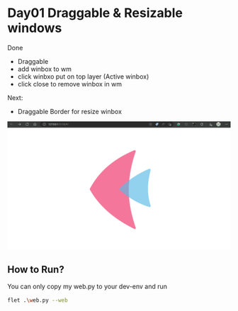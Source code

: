 # Day01 Draggable & Resizable windows

Done
- Draggable 
- add winbox to wm
- click winbxo put on top layer (Active winbox)
- click close to remove winbox in wm 

Next:
- Draggable Border for resize winbox

![MDI_DEMO](../asset/Day01-1.gif)


## How to Run?
You can only copy my web.py to your dev-env
and run
```bash
flet .\web.py --web
```